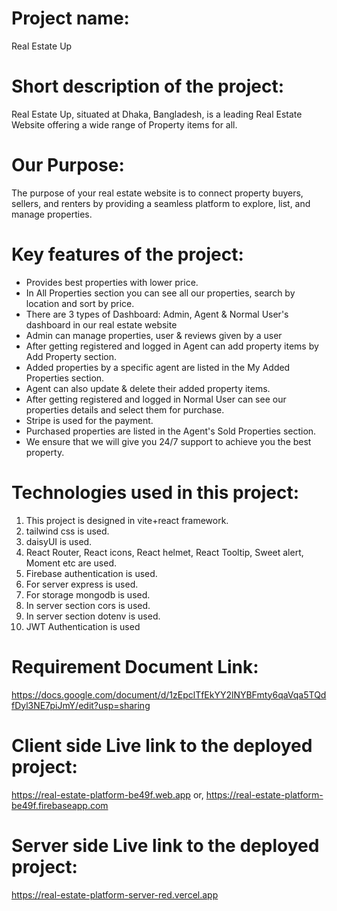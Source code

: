 # **Project name:**
Real Estate Up

# **Short description of the project:**
Real Estate Up, situated at Dhaka, Bangladesh, is a leading Real Estate Website offering a wide range of Property items for all.

# **Our Purpose:**
The purpose of your real estate website is to connect property buyers, sellers, and renters by providing a seamless platform to explore, list, and manage properties. 

# **Key features of the project:**
*	Provides best properties with lower price.
*   In All Properties section you can see all our properties, search by location and sort by price.
*	There are 3 types of Dashboard: Admin, Agent & Normal User's dashboard in our real estate website
*   Admin can manage properties, user & reviews given by a user	
*	After getting registered and logged in Agent can add property items by Add Property section.
*	Added properties by a specific agent are listed in the My Added Properties section.
*	Agent can also update & delete their added property items.
*	After getting registered and logged in Normal User can see our properties details and select them for purchase.
*   Stripe is used for the payment.
*	Purchased properties are listed in the Agent's Sold Properties section.
*	We ensure that we will give you 24/7 support to achieve you the best property.

# **Technologies used in this project:**
1.	This project is designed in vite+react framework.
2.	tailwind css is used.
3.	daisyUI is used.
4.	React Router, React icons, React helmet, React Tooltip, Sweet alert, Moment etc are used.
5.  Firebase authentication is used.
6.  For server express is used.
7.  For storage mongodb is used.
8.  In server section cors is used.
9.  In server section dotenv is used.
10. JWT Authentication is used

# **Requirement Document Link:**
https://docs.google.com/document/d/1zEpclTfEkYY2lNYBFmty6qaVqa5TQdfDyl3NE7piJmY/edit?usp=sharing

# **Client side Live link to the deployed project:**
https://real-estate-platform-be49f.web.app
or,
https://real-estate-platform-be49f.firebaseapp.com
# **Server side Live link to the deployed project:**
https://real-estate-platform-server-red.vercel.app

